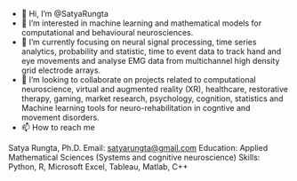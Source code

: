- 👋 Hi, I’m @SatyaRungta
- 👀 I’m interested in machine learning and mathematical models for computational and behavioural neurosciences.
- 🌱 I’m currently focusing on neural signal processing, time series analytics, probability and statistic, time to event data to track hand and eye movements and analyse EMG data from multichannel high density 
      grid electrode arrays. 
- 💞️ I’m looking to collaborate on projects related to computational neuroscience, virtual and augmented reality (XR), healthcare,  restorative therapy, gaming, market research,
      psychology, cognition, statistics and Machine learning tools for neuro-rehabilitation in cogntive and movement disorders. 
- 📫 How to reach me 

Satya Rungta, Ph.D.
Email: satyarungta@gmail.com
Education: Applied Mathematical Sciences
           (Systems and cognitive neuroscience)
Skills: Python, R, Microsoft Excel, Tableau, Matlab, C++ 

<!---
SatyaRungta/SatyaRungta is a ✨ special ✨ repository because its `README.md` (this file) appears on your GitHub profile.
You can click the Preview link to take a look at your changes.
--->
